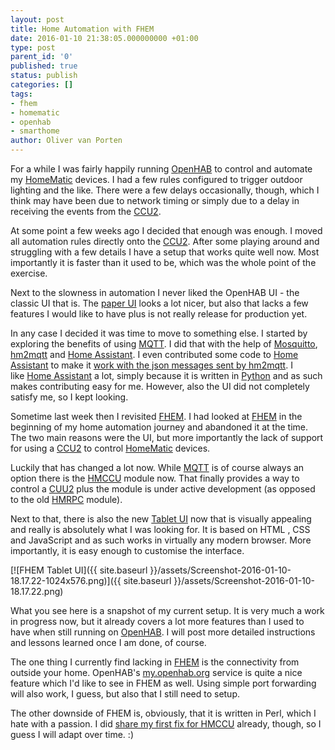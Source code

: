 ```yaml
---
layout: post
title: Home Automation with FHEM
date: 2016-01-10 21:38:05.000000000 +01:00
type: post
parent_id: '0'
published: true
status: publish
categories: []
tags:
- fhem
- homematic
- openhab
- smarthome
author: Oliver van Porten
---
```

For a while I was fairly happily running [OpenHAB](http://www.openhab.org/) to control and automate my [HomeMatic](http://www.homematic.com/) devices. I had a few rules configured to trigger outdoor lighting and the like. There were a few delays occasionally, though, which I think may have been due to network timing or simply due to a delay in receiving the events from the [CCU2](http://www.eq-3.de/produkt-detail-zentralen-und-gateways/items/homematic-zentrale-ccu-2.html).

At some point a few weeks ago I decided that enough was enough. I moved all automation rules directly onto the [CCU2](http://www.eq-3.de/produkt-detail-zentralen-und-gateways/items/homematic-zentrale-ccu-2.html). After some playing around and struggling with a few details I have a setup that works quite well now. Most importantly it is faster than it used to be, which was the whole point of the exercise.

Next to the slowness in automation I never liked the OpenHAB UI - the classic UI that is. The [paper UI](https://www.youtube.com/watch?v=NolVoL8ewO0) looks a lot nicer, but also that lacks a few features I would like to have plus is not really release for production yet.

In any case I decided it was time to move to something else. I started by exploring the benefits of using [MQTT](http://mqtt.org/). I did that with the help of [Mosquitto](http://mosquitto.org/), [hm2mqtt](https://github.com/owagner/hm2mqtt) and [Home Assistant](https://home-assistant.io/). I even contributed some code to [Home Assistant](https://home-assistant.io/) to make it [work with the json messages sent by hm2mqtt](https://github.com/balloob/home-assistant/pull/811). I like [Home Assistant](https://home-assistant.io/) a lot, simply because it is written in [Python](https://www.python.org/) and as such makes contributing easy for me. However, also the UI did not completely satisfy me, so I kept looking.

Sometime last week then I revisited [FHEM](http://fhem.de/fhem.html). I had looked at [FHEM](http://fhem.de/fhem.html) in the beginning of my home automation journey and abandoned it at the time. The two main reasons were the UI, but more importantly the lack of support for using a [CCU2](http://www.eq-3.de/produkt-detail-zentralen-und-gateways/items/homematic-zentrale-ccu-2.html) to control [HomeMatic](http://www.homematic.com/) devices.

Luckily that has changed a lot now. While [MQTT](http://mqtt.org/) is of course always an option there is the [HMCCU](http://forum.fhem.de/index.php?topic=40189.0) module now. That finally provides a way to control a [CUU2](http://www.eq-3.de/produkt-detail-zentralen-und-gateways/items/homematic-zentrale-ccu-2.html) plus the module is under active development (as opposed to the old [HMRPC](http://homematic-forum.de/forum/viewtopic.php?t=7309) module).

Next to that, there is also the new [Tablet UI](http://www.fhemwiki.de/wiki/FHEM_Tablet_UI) now that is visually appealing and really is absolutely what I was looking for. It is based on HTML , CSS and JavaScript and as such works in virtually any modern browser. More importantly, it is easy enough to customise the interface.

[![FHEM Tablet UI]({{ site.baseurl }}/assets/Screenshot-2016-01-10-18.17.22-1024x576.png)]({{ site.baseurl }}/assets/Screenshot-2016-01-10-18.17.22.png)

What you see here is a snapshot of my current setup. It is very much a work in progress now, but it already covers a lot more features than I used to have when still running on [OpenHAB](http://www.openhab.org/). I will post more detailed instructions and lessons learned once I am done, of course.

The one thing I currently find lacking in [FHEM](http://fhem.de/fhem.html) is the connectivity from outside your home. OpenHAB's [my.openhab.org](https://my.openhab.org/) service is quite a nice feature which I'd like to see in FHEM as well. Using simple port forwarding will also work, I guess, but also that I still need to setup.

The other downside of FHEM is, obviously, that it is written in Perl, which I hate with a passion. I did [share my first fix for HMCCU](http://forum.fhem.de/index.php/topic,46652.msg383843.html#msg383843) already, though, so I guess I will adapt over time. :)